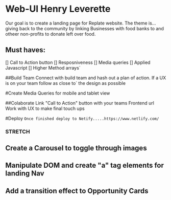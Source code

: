 # Web-UI Henry Leverette

Our goal is to create a landing page for  Replate website. The theme is... giving back to the community
by linking Businesses with food banks to and otheer non-profits to donate left over food.


## Must haves:
[] Call to Action button 
[] Resposniveness
[] Media queries
[] Applied Javascript
[] Higher Method arrays`


##Build Team
Connect with build team and hash out a plan of action. If a UX is on your team follow as close to`
the design as possible


#Create Media Queries for mobile and tablet view


##Colaborate
Link "Call to Action" button with your teams Frontend url
Work with UX to make final touch ups 


#Deploy
`Once finished deploy to Netify.....https://www.netlify.com/`












### STRETCH ###
## Create a Carousel to toggle through images
## Manipulate DOM and create "a" tag elements for landing Nav
## Add a transition effect to Opportunity Cards

